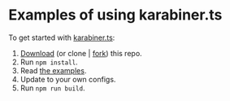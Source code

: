 # Examples of using karabiner.ts

To get started with [karabiner.ts](https://github.com/evan-liu/karabiner.ts): 

1. [Download](https://github.com/evan-liu/karabiner.ts-examples/archive/refs/heads/main.zip) (or clone | [fork](https://github.com/evan-liu/karabiner.ts-examples/fork)) this repo.
2. Run `npm install`.
3. Read [the examples](./src/index.ts).
4. Update to your own configs. 
5. Run `npm run build`. 

